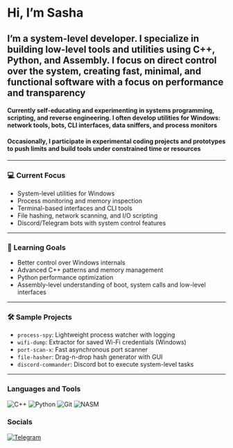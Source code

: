 # Hi, I’m Sasha

## I’m a system-level developer. I specialize in building low-level tools and utilities using C++, Python, and Assembly. I focus on direct control over the system, creating fast, minimal, and functional software with a focus on performance and transparency

#### Currently self-educating and experimenting in systems programming, scripting, and reverse engineering. I often develop utilities for Windows: network tools, bots, CLI interfaces, data sniffers, and process monitors

#### Occasionally, I participate in experimental coding projects and prototypes to push limits and build tools under constrained time or resources

---

### 💻 Current Focus

- System-level utilities for Windows
- Process monitoring and memory inspection
- Terminal-based interfaces and CLI tools
- File hashing, network scanning, and I/O scripting
- Discord/Telegram bots with system control features

---

### 🧠 Learning Goals

- Better control over Windows internals
- Advanced C++ patterns and memory management
- Python performance optimization
- Assembly-level understanding of boot, system calls and low-level interfaces

---

### 🛠 Sample Projects

- `process-spy`: Lightweight process watcher with logging
- `wifi-dump`: Extractor for saved Wi-Fi credentials (Windows)
- `port-scan-x`: Fast asynchronous port scanner
- `file-hasher`: Drag-n-drop hash generator with GUI
- `discord-commander`: Discord bot to execute system-level tasks

---

### Languages and Tools  
![C++](https://img.shields.io/badge/-C++-090909?style=for-the-badge&logo=c%2b%2b&logoColor=6296CC)
![Python](https://img.shields.io/badge/-Python-090909?style=for-the-badge&logo=python&logoColor=#F0E68C)
![Git](https://img.shields.io/badge/-Git-090909?style=for-the-badge&logo=git&logoColor=#F0E68C)
![NASM](https://img.shields.io/badge/-NASM-090909?style=for-the-badge&logo=asm-6502&logoColor=FF6347)

### Socials
[![Telegram](https://img.shields.io/badge/-Telegram-090909?style=for-the-badge&logo=telegram&logoColor=27A0D9)](https://t.me/ogrozok)
